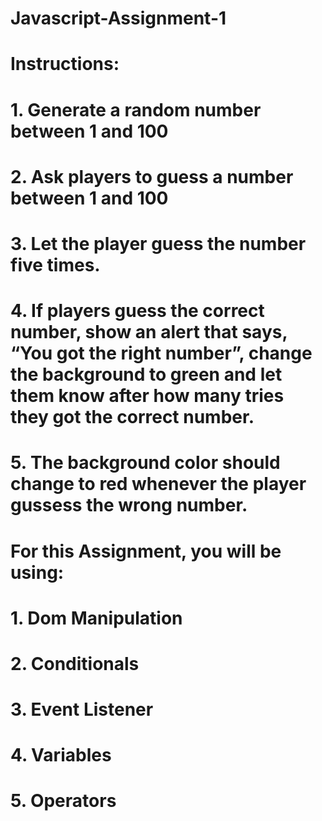 # Javascript-Assignment-1
#
# Instructions:
# 1. Generate a random number between 1 and 100
# 2. Ask players to guess a number between 1 and 100
# 3. Let the player guess the number five times.
# 4. If players guess the correct number, show an alert that says, “You got the right number”, change the background to green and let them know after how many tries they got the correct number.
# 5. The background color should change to red whenever the player gussess the wrong number.
# 
# For this Assignment, you will be using:
# 1. Dom Manipulation
# 2. Conditionals
# 3. Event Listener
# 4. Variables
# 5. Operators